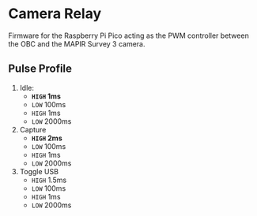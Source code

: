 # Camera Relay

Firmware for the Raspberry Pi Pico acting as the PWM controller between the OBC and the MAPIR Survey 3 camera.

## Pulse Profile

1. Idle:
   - **`HIGH` 1ms**
   - `LOW` 100ms
   - `HIGH` 1ms
   - `LOW` 2000ms
2. Capture
   - **`HIGH` 2ms**
   - `LOW` 100ms
   - `HIGH` 1ms
   - `LOW` 2000ms
3. Toggle USB
   - `HIGH` 1.5ms
   - `LOW` 100ms
   - `HIGH` 1ms
   - `LOW` 2000ms
